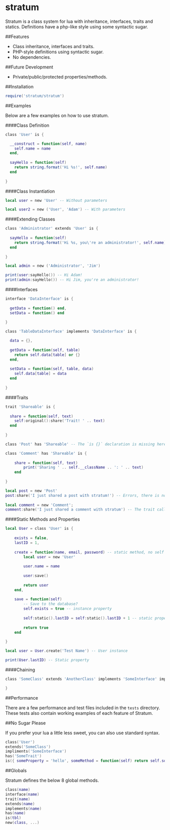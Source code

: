 stratum
=======

Stratum is a class system for lua with inheritance, interfaces, traits and statics. Definitions have a php-like style using some syntactic sugar.

##Features

* Class inheritance, interfaces and traits.
* PHP-style definitions using syntactic sugar.
* No dependencies.

##Future Development

* Private/public/protected properties/methods.

##Installation

```lua
require('stratum/stratum')
```

##Examples

Below are a few examples on how to use stratum.

####Class Definition

```lua
class 'User' is {

  __construct = function(self, name)
    self.name = name
  end,
  
  sayHello = function(self)
    return string.format('Hi %s!', self.name)
  end
  
}
```

####Class Instantiation

```lua
local user = new 'User' -- Without parameters

local user2 = new ('User', 'Adam') -- With parameters
```

####Extending Classes

```lua
class 'Administrator' extends 'User' is {
  
  sayHello = function(self)
    return string.format('Hi %s, you\'re an administrator!', self.name)
  end
  
}

local admin = new ('Administrator', 'Jim')

print(user:sayHello()) -- Hi Adam!
print(admin:sayHello()) -- Hi Jim, you're an administrator!
```

####Interfaces

```lua
interface 'DataInterface' is {
  
  getData = function() end,
  setData = function() end
  
}

class 'TableDataInterface' implements 'DataInterface' is {

  data = {},
  
  getData = function(self, table)
    return self.data[table] or {}
  end,
  
  setData = function(self, table, data)
    self.data[table] = data
  end
  
}
```

####Traits

```lua
trait 'Shareable' is {
  
  share = function(self, text)
    self:original():share('Trait! ' .. text)	
  end
  
}

class 'Post' has 'Shareable' -- The `is {}` declaration is missing here because there is no class body

class 'Comment' has 'Shareable' is {
	
	share = function(self, text)
		print('Sharing ' .. self.__className .. ': ' .. text)
	end
	
}

local post = new 'Post'
post:share('I just shared a post with stratum!') -- Errors, there is no share method in the Post class
 
local comment = new 'Comment';
comment:share('I just shared a comment with stratum') -- The trait calls the share method with some text prepended
```

####Static Methods and Properties

```lua
local User = class 'User' is {
	
	exists = false,
	lastID = 1,
	
	create = function(name, email, password) -- static method, no self argument
		local user = new 'User'
		
		user.name = name
		
		user:save()
		
		return user
	end,
	
	save = function(self)
		-- Save to the database?
		self.exists = true -- instance property
		
		self:static().lastID = self:static().lastID + 1 -- static property
		
		return true
	end
	
}

local user = User.create('Test Name') -- User instance

print(User.lastID) -- Static property

```

####Chaining

```lua
class 'SomeClass' extends 'AnotherClass' implements 'SomeInterface' implements 'AnotherInterface' has 'SomeTrait' has 'AnotherTrait' is {

}
```

##Performance

There are a few performance and test files included in the ```tests``` directory. These tests also contain working examples of each feature of Stratum.

##No Sugar Please

If you prefer your lua a little less sweet, you can also use standard syntax.

```lua
class('User')
extends('SomeClass')
impliments('SomeInterface')
has('SomeTrait')
is({ someProperty = 'hello', someMethod = function(self) return self.someProperty end })
```

##Globals

Stratum defines the below 8 global methods.

```lua
class(name)
interface(name)
trait(name)
extends(name)
implements(name)
has(name)
is(tbl)
new(class, ...)
```